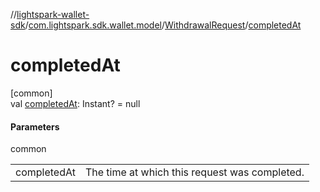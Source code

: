 //[lightspark-wallet-sdk](../../../index.md)/[com.lightspark.sdk.wallet.model](../index.md)/[WithdrawalRequest](index.md)/[completedAt](completed-at.md)

# completedAt

[common]\
val [completedAt](completed-at.md): Instant? = null

#### Parameters

common

| | |
|---|---|
| completedAt | The time at which this request was completed. |

